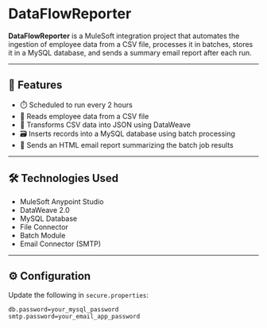 # DataFlowReporter

**DataFlowReporter** is a MuleSoft integration project that automates the ingestion of employee data from a CSV file, processes it in batches, stores it in a MySQL database, and sends a summary email report after each run.

---

## 🚀 Features

- ⏱️ Scheduled to run every 2 hours
- 📂 Reads employee data from a CSV file
- 🔄 Transforms CSV data into JSON using DataWeave
- 🗃️ Inserts records into a MySQL database using batch processing
- 📧 Sends an HTML email report summarizing the batch job results

---

## 🛠️ Technologies Used

- MuleSoft Anypoint Studio
- DataWeave 2.0
- MySQL Database
- File Connector
- Batch Module
- Email Connector (SMTP)

---

## ⚙️ Configuration

Update the following in `secure.properties`:

```properties
db.password=your_mysql_password
smtp.password=your_email_app_password
